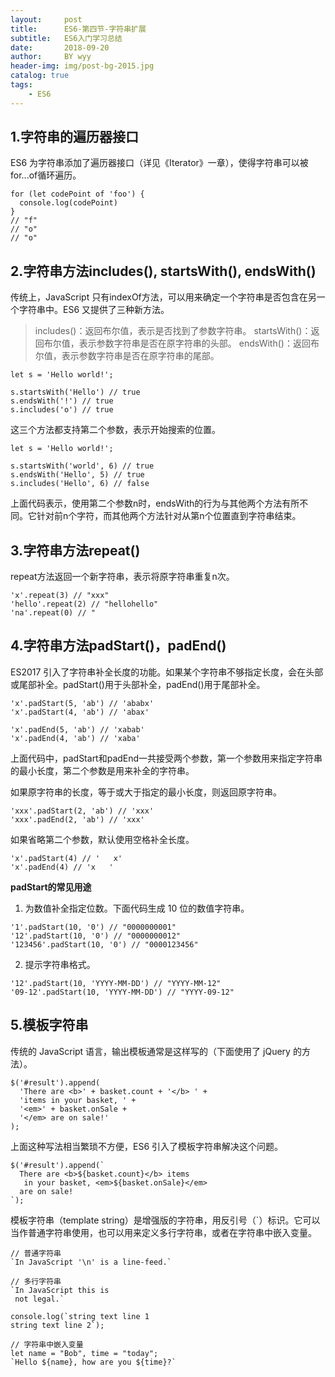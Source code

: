 ```yaml
---
layout:     post   				
title:      ES6-第四节-字符串扩展
subtitle:   ES6入门学习总结  
date:       2018-09-20 			
author:     BY wyy						
header-img: img/post-bg-2015.jpg 	
catalog: true 					
tags:					
    - ES6
---
```


## 1.字符串的遍历器接口
ES6 为字符串添加了遍历器接口（详见《Iterator》一章），使得字符串可以被for...of循环遍历。
```
for (let codePoint of 'foo') {
  console.log(codePoint)
}
// "f"
// "o"
// "o"
```

## 2.字符串方法includes(), startsWith(), endsWith()
传统上，JavaScript 只有indexOf方法，可以用来确定一个字符串是否包含在另一个字符串中。ES6 又提供了三种新方法。

> includes()：返回布尔值，表示是否找到了参数字符串。
> startsWith()：返回布尔值，表示参数字符串是否在原字符串的头部。
> endsWith()：返回布尔值，表示参数字符串是否在原字符串的尾部。
```
let s = 'Hello world!';

s.startsWith('Hello') // true
s.endsWith('!') // true
s.includes('o') // true
```
这三个方法都支持第二个参数，表示开始搜索的位置。
```
let s = 'Hello world!';

s.startsWith('world', 6) // true
s.endsWith('Hello', 5) // true
s.includes('Hello', 6) // false
```
上面代码表示，使用第二个参数n时，endsWith的行为与其他两个方法有所不同。它针对前n个字符，而其他两个方法针对从第n个位置直到字符串结束。

## 3.字符串方法repeat()
repeat方法返回一个新字符串，表示将原字符串重复n次。
```
'x'.repeat(3) // "xxx"
'hello'.repeat(2) // "hellohello"
'na'.repeat(0) // "
```
## 4.字符串方法padStart()，padEnd()
ES2017 引入了字符串补全长度的功能。如果某个字符串不够指定长度，会在头部或尾部补全。padStart()用于头部补全，padEnd()用于尾部补全。
```
'x'.padStart(5, 'ab') // 'ababx'
'x'.padStart(4, 'ab') // 'abax'

'x'.padEnd(5, 'ab') // 'xabab'
'x'.padEnd(4, 'ab') // 'xaba'
```
上面代码中，padStart和padEnd一共接受两个参数，第一个参数用来指定字符串的最小长度，第二个参数是用来补全的字符串。

如果原字符串的长度，等于或大于指定的最小长度，则返回原字符串。
```
'xxx'.padStart(2, 'ab') // 'xxx'
'xxx'.padEnd(2, 'ab') // 'xxx'
```
如果省略第二个参数，默认使用空格补全长度。
```
'x'.padStart(4) // '   x'
'x'.padEnd(4) // 'x   '
```
**padStart的常见用途**
1. 为数值补全指定位数。下面代码生成 10 位的数值字符串。
```
'1'.padStart(10, '0') // "0000000001"
'12'.padStart(10, '0') // "0000000012"
'123456'.padStart(10, '0') // "0000123456"
```
2. 提示字符串格式。
```
'12'.padStart(10, 'YYYY-MM-DD') // "YYYY-MM-12"
'09-12'.padStart(10, 'YYYY-MM-DD') // "YYYY-09-12"
```

## 5.模板字符串
传统的 JavaScript 语言，输出模板通常是这样写的（下面使用了 jQuery 的方法）。
```
$('#result').append(
  'There are <b>' + basket.count + '</b> ' +
  'items in your basket, ' +
  '<em>' + basket.onSale +
  '</em> are on sale!'
);
```
上面这种写法相当繁琐不方便，ES6 引入了模板字符串解决这个问题。
```
$('#result').append(`
  There are <b>${basket.count}</b> items
   in your basket, <em>${basket.onSale}</em>
  are on sale!
`);
```
模板字符串（template string）是增强版的字符串，用反引号（`）标识。它可以当作普通字符串使用，也可以用来定义多行字符串，或者在字符串中嵌入变量。
```
// 普通字符串
`In JavaScript '\n' is a line-feed.`

// 多行字符串
`In JavaScript this is
 not legal.`

console.log(`string text line 1
string text line 2`);

// 字符串中嵌入变量
let name = "Bob", time = "today";
`Hello ${name}, how are you ${time}?`
```


